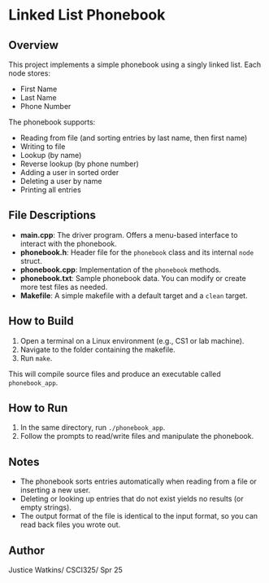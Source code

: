 # Linked List Phonebook

## Overview

This project implements a simple phonebook using a singly linked list. Each node
stores:

- First Name
- Last Name
- Phone Number

The phonebook supports:
- Reading from file (and sorting entries by last name, then first name)
- Writing to file
- Lookup (by name)
- Reverse lookup (by phone number)
- Adding a user in sorted order
- Deleting a user by name
- Printing all entries

## File Descriptions

- **main.cpp**: The driver program. Offers a menu-based interface to interact with the phonebook.
- **phonebook.h**: Header file for the `phonebook` class and its internal `node` struct.
- **phonebook.cpp**: Implementation of the `phonebook` methods.
- **phonebook.txt**: Sample phonebook data. You can modify or create more test files as needed.
- **Makefile**: A simple makefile with a default target and a `clean` target.

## How to Build

1. Open a terminal on a Linux environment (e.g., CS1 or lab machine).
2. Navigate to the folder containing the makefile.
3. Run `make`.

This will compile source files and produce an executable called `phonebook_app`.

## How to Run

1. In the same directory, run `./phonebook_app`.
2. Follow the prompts to read/write files and manipulate the phonebook.

## Notes
- The phonebook sorts entries automatically when reading from a file or inserting a new user.
- Deleting or looking up entries that do not exist yields no results (or empty strings).
- The output format of the file is identical to the input format, so you can read back files you wrote out.

## Author
Justice Watkins/ CSCI325/ Spr 25

